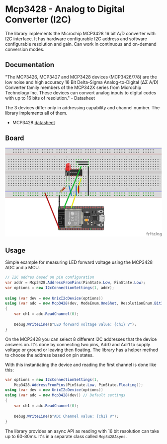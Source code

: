﻿# Mcp3428 - Analog to Digital Converter (I2C)

The library implements the Microchip MCP3428 16 bit A/D converter with I2C interface. It has hardware configurable I2C address and software configurable resolution and gain. Can work in continuous and on-demand conversion modes.

## Documentation

"The   MCP3426,   MCP3427   and   MCP3428   devices (MCP3426/7/8)  are  the  low  noise  and  high  accuracy 16 Bit  Delta-Sigma  Analog-to-Digital  (ΔΣ  A/D)  Converter  family  members  of  the  MCP342X  series  from Microchip Technology Inc. These devices can convert analog inputs to digital codes with up to 16 bits of resolution." - Datasheet

The  3 devices differ only in addressing capability and channel number. The library implements all of them.

* MCP3428 [datasheet](http://ww1.microchip.com/downloads/en/DeviceDoc/22226a.pdf)

## Board

![MCU Breadboard diagram](./rpi_led_adc_i2c.png)

## Usage

Simple example for measuring LED forward voltage using the MCP3428 ADC and a MCU.

```csharp
// I2C addres based on pin configuration
var addr = Mcp3428.AddressFromPins(PinState.Low, PinState.Low);
var options = new I2cConnectionSettings(1, addr);

using (var dev = new UnixI2cDevice(options))
using (var adc = new Mcp3428(dev, ModeEnum.OneShot, ResolutionEnum.Bit16, GainEnum.X1))
{
    var ch1 = adc.ReadChannel(0);

    Debug.WriteLine($"LED forward voltage value: {ch1} V");
}
```

On the MCP3428 you can select 8 different I2C addresses that the device answers on. It's done by connecting two pins, Adr0 and Adr1 to supply voltage or ground or leaving then floating. The library has a helper method to choose the address based on pin states.

With this instantiating the device and reading the first channel is done like this:

```csharp
var options = new I2cConnectionSettings(1,
    Mcp3428.AddressFromPins(PinState.Low, PinState.Floating));
using (var dev = new UnixI2cDevice(options))
using (var adc = new Mcp3428(dev)) // Default settings
{
    var ch1 = adc.ReadChannel(0);

    Debug.WriteLine($"ADC Channel value: {ch1} V");
}
```

The library provides an async API as reading with 16 bit resolution can take up to 60-80ms. It's in a separate class called `Mcp3428Async`.
